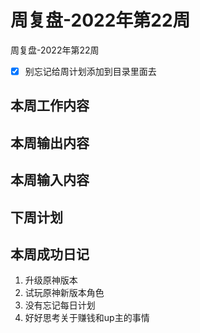 # 周复盘-2022年第22周

周复盘-2022年第22周

- [x] 别忘记给周计划添加到目录里面去

## 本周工作内容

## 本周输出内容

## 本周输入内容

## 下周计划

## 本周成功日记
1. 升级原神版本
2. 试玩原神新版本角色
3. 没有忘记每日计划
4. 好好思考关于赚钱和up主的事情